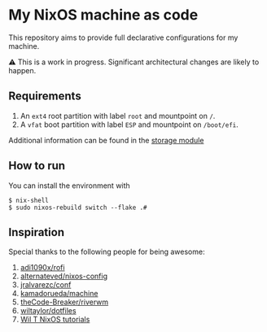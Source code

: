 # My NixOS machine as code

This repository aims to provide
full declarative configurations
for my machine.

:warning: This is a work in progress.
Significant architectural changes are likely to happen.

## Requirements

1. An `ext4` root partition with label `root` and mountpoint on `/`.
1. A `vfat` boot partition with label `ESP` and mountpoint on `/boot/efi`.

Additional information can be found in the
[storage module](/modules/storage/default.nix)

## How to run

You can install the environment with

```
$ nix-shell
$ sudo nixos-rebuild switch --flake .#
```

## Inspiration

Special thanks to the following people
for being awesome:

1. [adi1090x/rofi](https://github.com/adi1090x/rofi)
1. [alternateved/nixos-config](https://github.com/alternateved/nixos-config)
1. [jralvarezc/conf](https://github.com/jralvarezc/conf/tree/master/hosts/profiles)
1. [kamadorueda/machine](https://github.com/kamadorueda/machine)
1. [theCode-Breaker/riverwm](https://github.com/theCode-Breaker/riverwm)
1. [wiltaylor/dotfiles](https://github.com/wiltaylor/dotfiles)
1. [Wil T NixOS tutorials](https://www.youtube.com/playlist?list=PL-saUBvIJzOkjAw_vOac75v-x6EzNzZq-)
